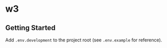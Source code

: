 # w3

## Getting Started

Add `.env.development` to the project root (see `.env.example` for reference).
